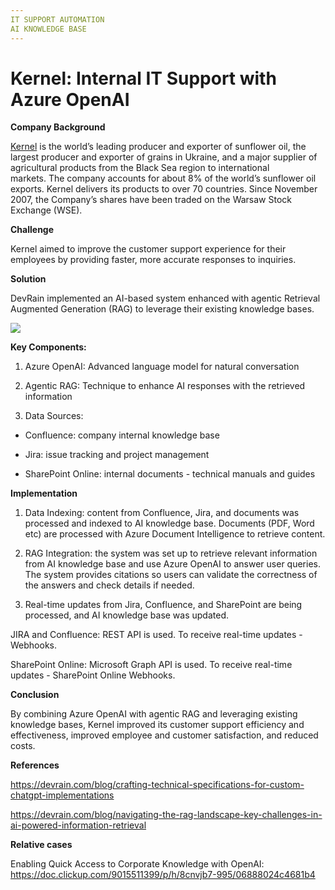 ```yaml
---
IT SUPPORT AUTOMATION  
AI KNOWLEDGE BASE 
---
```

# Kernel: Internal IT Support with Azure OpenAI  
**Company Background**

[Kernel](https://www.kernel.ua/) is the world’s leading producer and exporter of sunflower oil, the largest producer and exporter of grains in Ukraine, and a major supplier of agricultural products from the Black Sea region to international markets. The company accounts for about 8% of the world’s sunflower oil exports. Kernel delivers its products to over 70 countries. Since November 2007, the Company’s shares have been traded on the Warsaw Stock Exchange (WSE).

  


**Challenge**

Kernel aimed to improve the customer support experience for their employees by providing faster, more accurate responses to inquiries.

  


**Solution**

DevRain implemented an AI-based system enhanced with agentic Retrieval Augmented Generation (RAG) to leverage their existing knowledge bases.

  


![](https://devrain.blob.core.windows.net/cases/case_image_eba452fc.png)

  


**Key Components:**

1. Azure OpenAI: Advanced language model for natural conversation

2. Agentic RAG: Technique to enhance AI responses with the retrieved information

3. Data Sources:

 - Confluence: company internal knowledge base

 - Jira: issue tracking and project management

 - SharePoint Online: internal documents - technical manuals and guides

  


**Implementation**

1. Data Indexing: content from Confluence, Jira, and documents was processed and indexed to AI knowledge base. Documents (PDF, Word etc) are processed with Azure Document Intelligence to retrieve content.

2. RAG Integration: the system was set up to retrieve relevant information from AI knowledge base and use Azure OpenAI to answer user queries. The system provides citations so users can validate the correctness of the answers and check details if needed.

3. Real-time updates from Jira, Confluence, and SharePoint are being processed, and AI knowledge base was updated. 

  


JIRA and Confluence: REST API is used. To receive real-time updates - Webhooks.

SharePoint Online: Microsoft Graph API is used. To receive real-time updates - SharePoint Online Webhooks.

  


**Conclusion**

By combining Azure OpenAI with agentic RAG and leveraging existing knowledge bases, Kernel improved its customer support efficiency and effectiveness, improved employee and customer satisfaction, and reduced costs.

  


**References**

<https://devrain.com/blog/crafting-technical-specifications-for-custom-chatgpt-implementations>

<https://devrain.com/blog/navigating-the-rag-landscape-key-challenges-in-ai-powered-information-retrieval>

  


**Relative cases**

Enabling Quick Access to Corporate Knowledge with OpenAI: <https://doc.clickup.com/9015511399/p/h/8cnvjb7-995/06888024c4681b4>
